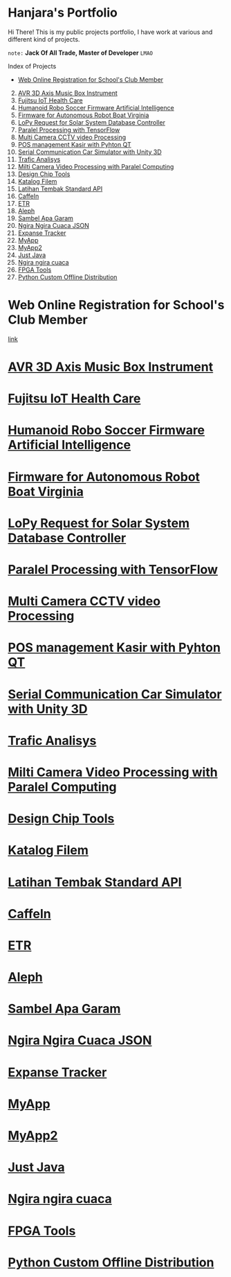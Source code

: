 # Hanjara's Portfolio

Hi There! This is my public projects portfolio, I have work at various and different kind of projects.

`note:` **Jack Of All Trade, Master of Developer** `LMAO`


Index of Projects

- [Web Online Registration for School's Club Member](#Web-Online-Registration-for-School's-Club-Member)
2. [AVR 3D Axis Music Box Instrument](https://github.com/mashanz/AVR-3D-Axis-Music-Box-Instrument)
3. [Fujitsu IoT Health Care](https://github.com/mashanz/Fujitsu-Health-Care)
4. [Humanoid Robo Soccer Firmware Artificial Intelligence
](https://github.com/mashanz/ELPISTOLERRO)
5. [Firmware for Autonomous Robot Boat Virginia](https://github.com/mashanz/Dewantara-Robo-Boat-Virginia)
6. [LoPy Request for Solar System Database Controller
](https://github.com/mashanz/Solar-Sel-Controller-LoPy)
7. [Paralel Processing with TensorFlow](https://github.com/mashanz/Paralel-Calculating-with-Tensor-Flow)
8. [Multi Camera CCTV video Processing](https://github.com/mashanz/multi-cam-template)
9. [POS management Kasir with Pyhton QT](https://github.com/mashanz/E-Kasir-Dashboard-C-QT)
10. [Serial Communication Car Simulator with Unity 3D](https://github.com/mashanz/Serial-Comm-Car-Simulator-with-Unity-3D)
11. [Trafic Analisys](https://github.com/mashanz/Trafic-Analisys-with-Google-API)
12. [Milti Camera Video Processing with Paralel Computing](https://github.com/mashanz/client_server_with_thread)
13. [Design Chip Tools](https://github.com/mashanz/Design-Chip-Tools)
14. [Katalog Filem](https://github.com/mashanz/KatalogFilem)
15. [Latihan Tembak Standard API](https://github.com/mashanz/LatihanTembakStandardAPI)
16. [CaffeIn](https://github.com/mashanz/CaffeIn)
17. [ETR](https://github.com/mashanz/ETR)
18. [Aleph](https://github.com/mashanz/Aleph)
19. [Sambel Apa Garam](https://github.com/mashanz/SambelApaGaram)
20. [Ngira Ngira Cuaca JSON](https://github.com/mashanz/NgiraNgiraCuacaJSON)
21. [Expanse Tracker](https://github.com/mashanz/ExpanseTracker)
22. [MyApp](https://github.com/mashanz/MyApplication)
23. [MyApp2](https://github.com/mashanz/MyApplication2)
24. [Just Java](https://github.com/mashanz/JustJava)
25. [Ngira ngira cuaca](https://github.com/mashanz/NgiraNgiraCuaca)
26. [FPGA Tools](https://github.com/mashanz/FPGA-Tools-Firmware-ElberV2)
27. [Python Custom Offline Distribution](https://github.com/mashanz/python_self_dist)

# Web Online Registration for School's Club Member 
[link](https://github.com/mashanz/pendaftaran-online-ekskul)

# [AVR 3D Axis Music Box Instrument](https://github.com/mashanz/AVR-3D-Axis-Music-Box-Instrument)
# [Fujitsu IoT Health Care](https://github.com/mashanz/Fujitsu-Health-Care)
# [Humanoid Robo Soccer Firmware Artificial Intelligence](https://github.com/mashanz/ELPISTOLERRO)
# [Firmware for Autonomous Robot Boat Virginia](https://github.com/mashanz/Dewantara-Robo-Boat-Virginia)
# [LoPy Request for Solar System Database Controller](https://github.com/mashanz/Solar-Sel-Controller-LoPy)
# [Paralel Processing with TensorFlow](https://github.com/mashanz/Paralel-Calculating-with-Tensor-Flow)
# [Multi Camera CCTV video Processing](https://github.com/mashanz/multi-cam-template)
# [POS management Kasir with Pyhton QT](https://github.com/mashanz/E-Kasir-Dashboard-C-QT)
# [Serial Communication Car Simulator with Unity 3D](https://github.com/mashanz/Serial-Comm-Car-Simulator-with-Unity-3D)
# [Trafic Analisys](https://github.com/mashanz/Trafic-Analisys-with-Google-API)
# [Milti Camera Video Processing with Paralel Computing](https://github.com/mashanz/client_server_with_thread)
# [Design Chip Tools](https://github.com/mashanz/Design-Chip-Tools)
# [Katalog Filem](https://github.com/mashanz/KatalogFilem)
# [Latihan Tembak Standard API](https://github.com/mashanz/LatihanTembakStandardAPI)
# [CaffeIn](https://github.com/mashanz/CaffeIn)
# [ETR](https://github.com/mashanz/ETR)
# [Aleph](https://github.com/mashanz/Aleph)
# [Sambel Apa Garam](https://github.com/mashanz/SambelApaGaram)
# [Ngira Ngira Cuaca JSON](https://github.com/mashanz/NgiraNgiraCuacaJSON)
# [Expanse Tracker](https://github.com/mashanz/ExpanseTracker)
# [MyApp](https://github.com/mashanz/MyApplication)
# [MyApp2](https://github.com/mashanz/MyApplication2)
# [Just Java](https://github.com/mashanz/JustJava)
# [Ngira ngira cuaca](https://github.com/mashanz/NgiraNgiraCuaca)
# [FPGA Tools](https://github.com/mashanz/FPGA-Tools-Firmware-ElberV2)
# [Python Custom Offline Distribution](https://github.com/mashanz/python_self_dist)
